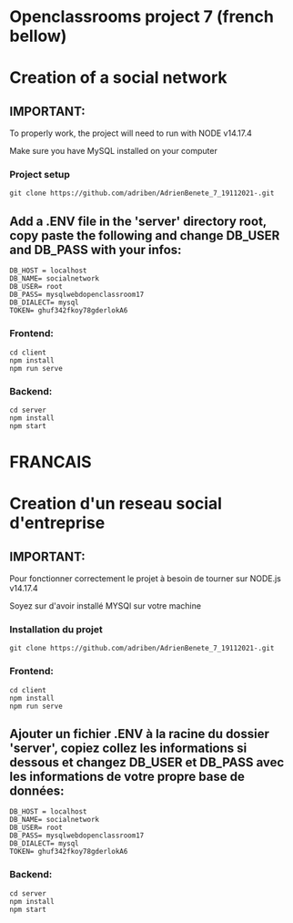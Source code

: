 # Openclassrooms project 7 (french bellow)

# Creation of a social network

## IMPORTANT: 
To properly work, the project will need to run with NODE v14.17.4 


Make sure you have MySQL installed on your computer


### Project setup
```
git clone https://github.com/adriben/AdrienBenete_7_19112021-.git
```

## Add a .ENV file in the 'server' directory root, copy paste the following and change DB_USER and DB_PASS with your infos:
```
DB_HOST = localhost     
DB_NAME= socialnetwork
DB_USER= root
DB_PASS= mysqlwebdopenclassroom17
DB_DIALECT= mysql
TOKEN= ghuf342fkoy78gderlokA6

```

### Frontend:
```
cd client
npm install 
npm run serve
```

### Backend:
```
cd server
npm install
npm start
```

# FRANCAIS

# Creation d'un reseau social d'entreprise

## IMPORTANT: 
Pour fonctionner correctement le projet à besoin de tourner sur NODE.js v14.17.4 


Soyez sur d'avoir installé MYSQl sur votre machine


### Installation du projet
```
git clone https://github.com/adriben/AdrienBenete_7_19112021-.git
```
### Frontend:
```
cd client
npm install 
npm run serve
```
## Ajouter un fichier .ENV à la racine du dossier 'server', copiez collez les informations si dessous et changez DB_USER et DB_PASS avec les informations de votre propre base de données:
```
DB_HOST = localhost     
DB_NAME= socialnetwork
DB_USER= root
DB_PASS= mysqlwebdopenclassroom17
DB_DIALECT= mysql
TOKEN= ghuf342fkoy78gderlokA6

```

### Backend:
```
cd server
npm install
npm start
```

